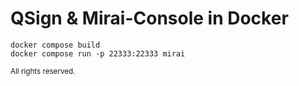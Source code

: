 # QSign & Mirai-Console in Docker

```shell
docker compose build
docker compose run -p 22333:22333 mirai
```

<sup>
All rights reserved.
</sup>
